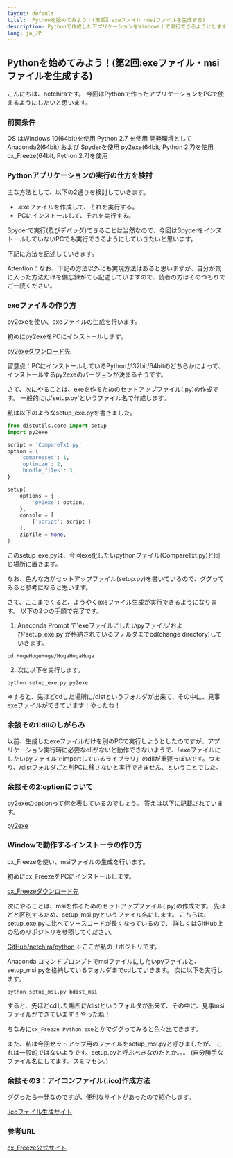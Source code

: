 ```yaml
---
layout: default
titel:  Pythonを始めてみよう！(第2回:exeファイル・msiファイルを生成する)
description: Pythonで作成したアプリケーションをWindows上で実行できるようにします。
lang: ja_JP
---
```

## Pythonを始めてみよう！(第2回:exeファイル・msiファイルを生成する)

こんにちは、netchiraです。
今回はPythonで作ったアプリケーションをPCで使えるようにしたいと思います。

### 前提条件
OS はWindows 10(64bit)を使用
Python 2.7 を使用
開発環境として Anaconda2(64bit) および Spyderを使用
py2exe(64bit, Python 2.7)を使用
cx_Freeze(64bit, Python 2.7)を使用

### Pythonアプリケーションの実行の仕方を検討

主な方法として、以下の2通りを検討していきます。

- .exeファイルを作成して、それを実行する。
- PCにインストールして、それを実行する。

Spyderで実行(及びデバッグ)できることは当然なので、今回はSpyderをインストールしていないPCでも実行できるようにしていきたいと思います。

下記に方法を記述していきます。


Attention：なお、下記の方法以外にも実現方法はあると思いますが、自分が気に入った方法だけを備忘録がてら記述していますので、読者の方はそのつもりでご一読ください。

### exeファイルの作り方
py2exeを使い、exeファイルの生成を行います。

初めにpy2exeをPCにインストールします。

[py2exeダウンロード先](https://sourceforge.net/projects/py2exe/files/py2exe/0.6.9/)

留意点：PCにインストールしているPythonが32bit/64bitのどちらかによって、インストールするpy2exeのバージョンが決まるそうです。

さて、次にやることは、exeを作るためのセットアップファイル(.py)の作成です。
一般的には'setup.py'というファイル名で作成します。

私は以下のようなsetup_exe.pyを書きました。

```setup_exe.py
from distutils.core import setup
import py2exe

script = 'CompareTxt.py'
option = {
    'compressed': 1,
    'optimize': 2,
    'bundle_files': 3,
}

setup(
    options = {
        'py2exe': option,
    },
    console = [
        {'script': script }
    ],
    zipfile = None,
)
```

このsetup_exe.pyは、今回exe化したいpythonファイル(CompareTxt.py)と同じ場所に置きます。

なお、色んな方がセットアップファイル(setup.py)を書いているので、ググってみると参考になると思います。

さて、ここまでくると、ようやくexeファイル生成が実行できるようになります。
以下の2つの手順で完了です。

1. Anaconda Prompt で'exeファイルにしたいpyファイル'および'setup_exe.py'が格納されているフォルダまでcd(change directory)していきます。
```
cd HogeHogeHoge/HogaHogaHoga
```

2. 次に以下を実行します。
```
python setup_exe.py py2exe
```
⇒すると、先ほどcdした場所に/distというフォルダが出来て、その中に、見事exeファイルができています！やったね！

### 余談その1:dllのしがらみ
以前、生成したexeファイルだけを別のPCで実行しようとしたのですが、アプリケーション実行時に必要なdllがないと動作できないようで、「exeファイルにしたいpyファイルでimportしているライブラリ」のdllが重要っぽいです。つまり、/distフォルダごと別PCに移さないと実行できません、ということでした。

### 余談その2:optionについて
py2exeのoptionって何を表しているのでしょう。
答えは以下に記載されています。

[py2exe](http://www.py2exe.org/index.cgi/ListOfOptions)

### Windowで動作するインストーラの作り方
cx_Freezeを使い、msiファイルの生成を行います。

初めにcx_FreezeをPCにインストールします。

[cx_Freezeダウンロード先](https://ja.osdn.net/projects/sfnet_cx-freeze/)

次にやることは、msiを作るためのセットアップファイル(.py)の作成です。
先ほどと区別するため、setup_msi.pyというファイル名にします。
こちらは、setup_exe.pyに比べてソースコードが長くなっているので、
詳しくはGitHub上の私のリポジトリを参照してください。

[GitHub/netchira/python](https://github.com/netchira/netchira.github.io/tree/master/python)
←ここが私のリポジトリです。

Anaconda コマンドプロンプトでmsiファイルにしたいpyファイルと、setup_msi.pyを格納しているフォルダまでcdしていきます。
次に以下を実行します。

```
python setup_msi.py bdist_msi
```

すると、先ほどcdした場所に/distというフォルダが出来て、その中に、見事msiファイルができています！やったね！


ちなみに`cx_Freeze Python exe`とかでググってみると色々出てきます。

また、私は今回セットアップ用のファイルをsetup_msi.pyと呼びましたが、
これは一般的ではないようです。setup.pyと呼ぶべきなのだとか。。。
(自分勝手なファイル名にしてます。スミマセン。)

### 余談その3：アイコンファイル(.ico)作成方法
ググったら一発なのですが、便利なサイトがあったので紹介します。

[.icoファイル生成サイト](https://ao-system.net/alphaicon/)

### 参考URL
[cx_Freeze公式サイト](http://cx-freeze.readthedocs.io/en/latest/distutils.html)

